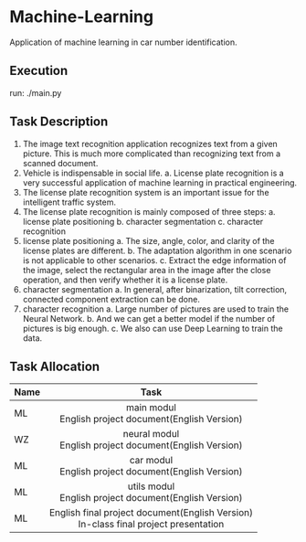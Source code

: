 # Machine-Learning
Application of machine learning in car number identification.

## 	Execution
run: ./main.py

## Task Description
1.	The image text recognition application recognizes text from a given picture. This is much more complicated than recognizing text from a scanned document.
2.	Vehicle is indispensable in social life.
a.	License plate recognition is a very successful application of machine learning in practical engineering.
3.	The license plate recognition system is an important issue for the intelligent traffic system.
4.	The license plate recognition is mainly composed of three steps:
a.	license plate positioning
b.	character segmentation 
c.	character recognition
5.	license plate positioning
a.	The size, angle, color, and clarity of the license plates are different.
b.	The adaptation algorithm in one scenario is not applicable to other scenarios.
c.	Extract the edge information of the image, select the rectangular area in the image after the close operation, and then verify whether it is a license plate.
6.	character segmentation
a.	In general, after binarization, tilt correction, connected component extraction can be done.
7.	character recognition
a.	Large number of pictures are used to train the Neural Network.
b.	And we can get a better model if the number of pictures is big enough.
c.	We also can use Deep Learning to train the data.

## Task Allocation

|Name|Task|
|--|:--:|
|ML|main modul<br> English project document(English Version)|
|WZ|neural modul<br> English project document(English Version)|
|ML|car modul<br> English project document(English Version)|
|ML|utils modul<br> English project document(English Version)|
|ML|English final project document(English Version)<br> In-class final project presentation|
